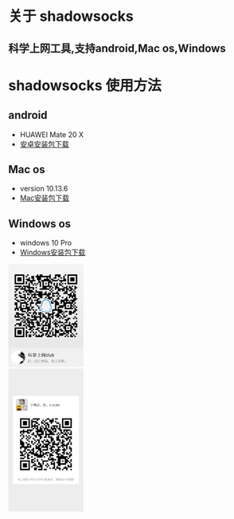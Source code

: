# 关于 shadowsocks
## 科学上网工具,支持android,Mac os,Windows

# shadowsocks 使用方法

## android
* HUAWEI Mate 20 X
* [安卓安装包下载](https://github.com/shadowsocks/shadowsocks-android/releases/download/v4.7.4/shadowsocks--universal-4.7.4.apk)

## Mac os
* version 10.13.6
* [Mac安装包下载](https://github.com/shadowsocks/ShadowsocksX-NG/releases/download/v1.8.2/ShadowsocksX-NG.app.1.8.2.zip)

## Windows os
* windows 10 Pro
* [Windows安装包下载](https://github.com/shadowsocks/shadowsocks-windows/releases/download/4.1.6/Shadowsocks-4.1.6.zip)

<img src="./image/qq_qun_qrcode.png" width="30%" height="30%">
<br>
<img src="./image/wx_qun_qrcode.jpeg" width="30%" height="30%">
